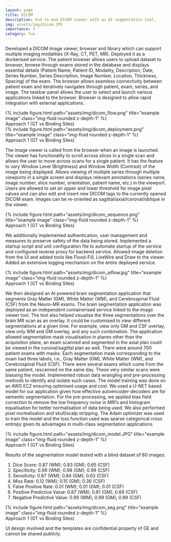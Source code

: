 ```yaml
---
layout: page
title: DICOM
description: End to end DICOM viewer with an AI segmentation tool.
img: assets/img/dicom.JPG
importance: 3
category: fun
---
```


Developed a DICOM image viewer, browser and library which can support multiple imaging modalities (X-Ray, CT, PET, MR). Deployed it as a dockerised service. The patient browser allows users to upload dataset to browser, browse through exams stored in the database and displays essential details (Patient Name, Patient ID, Modality, Description, Date, Series Number, Series Description, Image Number, Location, Thickness, Spacing) of the exam. The browser allows seamless connectivity between patient exam and iteratively navigates through patient, exam, series, and image. The taskbar panel allows the user to select and launch various applications linked to the browser. Browser is designed to allow rapid integration with external applications.

<div class="img">
        {% include figure.html path="assets/img/dicom_flow.png" title="example image" class="img-fluid rounded z-depth-1" %}
</div>
<div class="caption">
    Approach 1 (GT vs Binding Sites)
</div>

<div class="img">
        {% include figure.html path="assets/img/dicom_deployment.png" title="example image" class="img-fluid rounded z-depth-1" %}
</div>
<div class="caption">
    Approach 1 (GT vs Binding Sites)
</div>

The image viewer is called from the browser when an image is launched. The viewer has functionality to scroll across slices in a single scan and allows the user to move across scans for a single patient. It has the feature to vary Window Level (Brightness) and Window Width (Contrast) of the image being displayed. Allows viewing of multiple series through multiple viewports in a single screen and displays relevant annotations (series name, image number, slice number, orientation, patient name, etc.) in the viewport. Users are allowed to set an upper and lower threshold for image pixel values and can also edit and insert new DICOM tags to the currently opened DICOM exam. Images can be re-oriented as sagittal/axial/coronal/oblique in the viewer. 

<div class="img">
        {% include figure.html path="assets/img/dicom_sequence.png" title="example image" class="img-fluid rounded z-depth-1" %}
</div>
<div class="caption">
    Approach 1 (GT vs Binding Sites)
</div>

We additionally implemented authentication, user management and measures to preserve safety of the data being stored. Implemented a startup script and unit configuration file to automate startup of the service and configured reverse proxy for backend service. Allowed image deletion from the UI and added tools like Flood-Fill, LiveWire and Draw to the viewer. Added an extensive logging mechanism on the entire deployed service.

<div class="img">
        {% include figure.html path="assets/img/dicom_aiflow.jpg" title="example image" class="img-fluid rounded z-depth-1" %}
</div>
<div class="caption">
    Approach 1 (GT vs Binding Sites)
</div>

We then designed an AI powered brain segmentation application that segments Gray Matter (GM), White Matter (WM), and Cerebrospinal Fluid (CSF) from the Neuro-MR exams. The brain segmentation application was deployed as an independent containerised service linked to the image viewer tool. The tool also helped visualise the three segmentations over the brain MR scan as an overlay. It could be customised to view different segmentations at a given time. For example, view only GM and CSF overlay, view only WM and GM overlay, and any such combination. The application allowed segmentation mask visualisation in planes other than the acquisition plane, an exam scanned and segmented in the axial plan could be viewed in the coronal/sagittal plan as well. 
There were around 700 patient exams with masks. Each segmentation mask corresponding to the exam had three labels, i.e., Gray Matter (GM), White Matter (WM), and Cerebrospinal Fluid (CSF). There were several exams which come from the same patient, rescanned on the same day. These very similar scans were biassing the model. Implemented robust data wrangling and pre-processing methods to identify and isolate such cases. The model training was done on an AWS EC2 ensuring optimised usage and cost. We used a U-NET based model for our application given how effective autoencoder-decoders are for semantic segmentation. For the pre-processing, we applied bias field correction to remove the low frequency noise in MRI’s and histogram equalisation for better normalisation of data being used. We also performed pixel normalisation and skull/scalp stripping. The Adam optimizer was used to train the model and the loss function used was sparse categorical cross entropy given its advantages in multi-class segmentation applications.

<div class="img">
        {% include figure.html path="assets/img/dicom_model.JPG" title="example image" class="img-fluid rounded z-depth-1" %}
</div>
<div class="caption">
    Approach 1 (GT vs Binding Sites)
</div>

Results of the segmentation model tested with a blind dataset of 80 images:
1. Dice Score: 0.87 (WM); 0.83 (GM); 0.65 (CSF)
2. Specificity: 0.99 (WM); 0.98 (GM); 0.99 (CSF)
3. Sensitivity: 0.87 (WM); 0.84 (GM); 0.63 (CSF)
4. Miss Rate: 0.12 (WM); 0.15 (GM); 0.36 (CSF)
5. False Positive Rate: 0.01 (WM); 0.01 (GM); 0.01 (CSF)
6. Positive Predictive Value: 0.87 (WM); 0.81 (GM); 0.69 (CSF)
7. Negative Predictive Value: 0.99 (WM); 0.99 (GM); 0.99 (CSF)

<div class="img">
        {% include figure.html path="assets/img/dicom_seg.png" title="example image" class="img-fluid rounded z-depth-1" %}
</div>
<div class="caption">
    Approach 1 (GT vs Binding Sites)
</div>

UI design involved and the templates are confidential property of GE and cannot be shared publicly.
